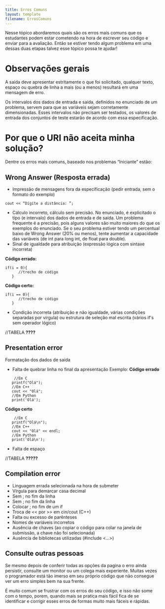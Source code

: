 ```yaml
---
title: Erros Comuns
layout: template
filename: ErrosComuns
---
```


Nesse tópico abordaremos quais são os erros mais comuns que os estudantes podem estar cometendo na hora de escrever seu código e enviar para a avaliação. Então se estiver tendo algum problema em uma dessas duas etapas talvez esse tópico possa te ajudar!

# Observações gerais
A saída deve apresentar estritamente o que foi solicitado, qualquer texto, espaço ou quebra de linha a mais (ou a menos) resultará em uma mensagem de erro.

Os intervalos dos dados de entrada e saída, definidos no enunciado de um problema, servem para que as variáveis sejam corretamente dimensionadas. Esses intervalos não precisam ser testados, os valores de entrada dos conjuntos de teste estarão de acordo com essa especificação.

# Por que o URI não aceita minha solução?
Dentre os erros mais comuns, baseado nos problemas “Iniciante” estão:

## Wrong Answer (Resposta errada)
- Impressão de mensagens fora da especificação (pedir entrada, sem o formato do exemplo)
```
cout << “Digite a distância: ”;
```

- Cálculo incorreto, cálculo sem precisão. No enunciado, é explicitado o tipo (e intervalo) dos dados de entrada e de saída. Um problema frequente é a precisão, pois alguns valores são muito maiores do que os exemplos do enunciado. Se o seu problema estiver tendo um percentual baixo de Wrong Answer (20% ou menos), tente aumentar a capacidade das variáveis (de int para long int, de float para double).
- Sinal de igualdade para atribuição (expressão lógica com sintaxe incorreta)

**Código errado:**
```
if(i = 0){
      //trecho de código
   }
```

**Código certo:**
```
if(i == 0){
      //trecho de código
   }
```

- Condição incorreta (atribuição e não igualdade, várias condições separadas por vírgula) ou estrutura de seleção mal escrita (vários if's sem operador lógico)

//TABELA **????**

## Presentation error
Formatação dos dados de saída

- Falta de quebrar linha no final da apresentação
Exemplo:
**Código errado**
```
    //Em C
   printf("Olá");
   //Em C++
   cout << "Olá";
   //Em Python
   print('Olá');
```
**Código certo**
```
    //Em C
   printf("Olá\n");
   //Em C++
   cout << "Olá" << endl;
   //Em Python
   print('Olá\n');
```

- Falta de espaço

//TABELA **?????**

## Compilation error
- Linguagem errada selecionada na hora de submeter
- Vírgula para demarcar casa decimal
- Sem ; no fim da linha
- Sem ; no fim da linha
- Colocar ; no fim de um if
- Troca de << por >> em cin/cout (C++)
- Falta ou excesso de parênteses
- Nomes de variáveis incorretos
- Ausência de chaves (ao copiar o código para colar na janela de submissão, a chave não foi selecionada)
- Ausência de bibliotecas utilizadas (#include <...>)


## Consulte outras pessoas
Se mesmo depois de conferir todas as opções da pagina o erro ainda persistir, consulte um monitor ou um colega mais experiente. Muitas vezes o programador está tão imerso em seu próprio código que não consegue ver um erro simples bem na sua frente.

É muito comum se frustrar com os erros do seu código, e isso não some com o tempo, porem, quando mais se pratica mais fácil fica de se identificar e corrigir esses erros de formas muito mais fáceis e rápidas.
